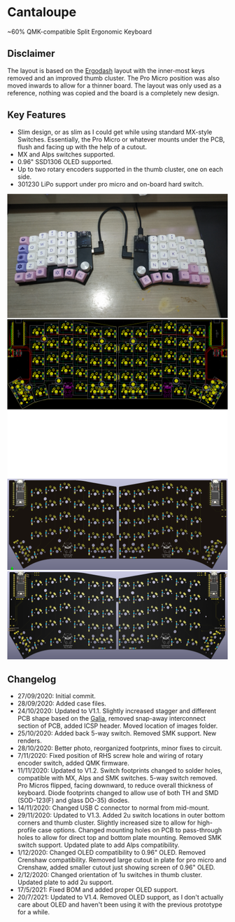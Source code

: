 # Cantaloupe
~60% QMK-compatible Split Ergonomic Keyboard

## Disclaimer
The layout is based on the [Ergodash](https://github.com/omkbd/ErgoDash) layout with the inner-most keys removed and an improved thumb cluster. The Pro Micro position was also moved inwards to allow for a thinner board. The layout was only used as a reference, nothing was copied and the board is a completely new design.

## Key Features
* Slim design, or as slim as I could get while using standard MX-style Switches. Essentially, the Pro Micro or whatever mounts under the PCB, flush and facing up with the help of a cutout.
* MX and Alps switches supported.
* 0.96" SSD1306 OLED supported.
* Up to two rotary encoders supported in the thumb cluster, one on each side.
* 301230 LiPo support under pro micro and on-board hard switch.

![Cantaloupe Photo1](Images/Photo1.jpg)
![Cantaloupe PCB](Images/PCB.png)
![Cantaloupe Front Render](Images/Render_Front.png)
![Cantaloupe Back Render](Images/Render_Back.png)

## Changelog
* 27/09/2020: Initial commit.
* 28/09/2020: Added case files.
* 24/10/2020: Updated to V1.1. Slightly increased stagger and different PCB shape based on the [Galia](https://github.com/Ariamelon/Galia), removed snap-away interconnect section of PCB, added ICSP header. Moved location of images folder.
* 25/10/2020: Added back 5-way switch. Removed SMK support. New renders.
* 28/10/2020: Better photo, reorganized footprints, minor fixes to circuit.
* 7/11/2020: Fixed position of RHS screw hole and wiring of rotary encoder switch, added QMK firmware.
* 11/11/2020: Updated to V1.2. Switch footprints changed to solder holes, compatible with MX, Alps and SMK switches. 5-way switch removed. Pro Micros flipped, facing downward, to reduce overall thickness of keyboard. Diode footprints changed to allow use of both TH and SMD (SOD-123(F) and glass DO-35) diodes.
* 14/11/2020: Changed USB C connector to normal from mid-mount.
* 29/11/2020: Updated to V1.3. Added 2u switch locations in outer bottom corners and thumb cluster. Slightly increased size to allow for high-profile case options. Changed mounting holes on PCB to pass-through holes to allow for direct top and bottom plate mounting. Removed SMK switch support. Updated plate to add Alps compatibility.
* 1/12/2020: Changed OLED compatibility to 0.96" OLED. Removed Crenshaw compatibility. Removed large cutout in plate for pro micro and Crenshaw, added smaller cutout just showing screen of 0.96" OLED.
* 2/12/2020: Changed orientation of 1u switches in thumb cluster. Updated plate to add 2u support.
* 17/5/2021: Fixed BOM and added proper OLED support.
* 20/7/2021: Updated to V1.4. Removed OLED support, as I don't actually care about OLED and haven't been using it with the previous prototype for a while.